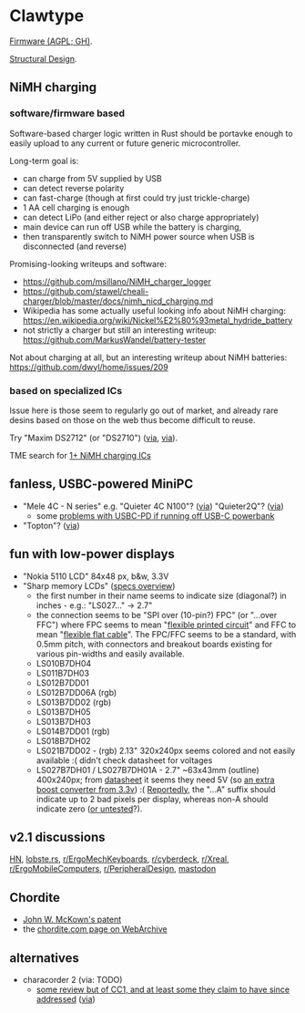 # Clawtype

[Firmware (AGPL; GH)](https://github.com/akavel/clawtype).

[Structural Design](https://www.printables.com/model/1231156-clawtype).

## NiMH charging

### software/firmware based

Software-based charger logic written in Rust
should be portavke enough to easily upload
to any current or future generic microcontroller.

Long-term goal is:
- can charge from 5V supplied by USB
- can detect reverse polarity
- can fast-charge (though at first could try just trickle-charge)
- 1 AA cell charging is enough
- can detect LiPo (and either reject or also charge appropriately)
- main device can run off USB while the battery is charging,
- then transparently switch to NiMH power source when USB is disconnected (and reverse)

Promising-looking writeups and software:
- https://github.com/msillano/NiMH_charger_logger
- https://github.com/stawel/cheali-charger/blob/master/docs/nimh_nicd_charging.md
- Wikipedia has some actually useful looking info about NiMH charging:
  https://en.wikipedia.org/wiki/Nickel%E2%80%93metal_hydride_battery
- not strictly a charger but still an interesting writeup:
  https://github.com/MarkusWandel/battery-tester

Not about charging at all,
but an interesting writeup about NiMH batteries:
https://github.com/dwyl/home/issues/209


### based on specialized ICs

Issue here is those seem to regularly go out of market,
and already rare desins based on those on the web
thus become difficult to reuse.

Try "Maxim DS2712" (or "DS2710") 
([via](https://youtu.be/S9PUO_Uw158),
[via](https://hackaday.com/2024/12/02/the-automatic-battery-charger-you-never-knew-you-needed/)).

TME search for [1+ NiMH charging ICs](https://www.tme.eu/pl/en/katalog/battery-and-battery-cells-controllers_112884/?params=2613:1503863;550:1925651,1834448&productListOrderBy=1000014)

## fanless, USBC-powered MiniPC

- "Mele 4C - N series" e.g. "Quieter 4C N100"? ([via](https://redd.it/1jgd7rr)) "Quieter2Q"? ([via](https://redd.it/vlyz96))
  - some [problems with USBC-PD if running off USB-C powerbank](https://old.reddit.com/r/MiniPCs/comments/1esw8w3/mele_mini_quieter_4c/lpy806e/)
- "Topton"? ([via](https://redd.it/1jgd7rr))

## fun with low-power displays

- "Nokia 5110 LCD" 84x48 px, b&w, 3.3V
- "Sharp memory LCDs" ([specs overview](https://mm.digikey.com/Volume0/opasdata/d220001/medias/docus/6165/lcd202009e.pdf))
  - the first number in their name seems to indicate size (diagonal?) in inches - e.g.: "LS027..." -> 2.7"
  - the connection seems to be "SPI over (10-pin?) FPC" (or "...over FFC")
    where FPC seems to mean "[flexible printed circuit](https://en.wikipedia.org/wiki/Flexible_printed_circuit)"
    and FFC to mean "[flexible flat cable](https://en.wikipedia.org/wiki/Flexible_flat_cable)".
    The FPC/FFC seems to be a standard, with 0.5mm pitch,
    with connectors and breakout boards existing for various pin-widths and easily available.
  - LS010B7DH04
  - LS011B7DH03
  - LS012B7DD01
  - LS012B7DD06A (rgb)
  - LS013B7DD02 (rgb)
  - LS013B7DH05
  - LS013B7DH03
  - LS014B7DD01 (rgb)
  - LS018B7DH02
  - LS021B7DD02 - (rgb) 2.13" 320x240px seems colored and not easily available :(
    didn't check datasheet for voltages
  - LS027B7DH01 / LS027B7DH01A - 2.7" ~63x43mm (outline) 400x240px;
    from [datasheet](https://mm.digikey.com/Volume0/opasdata/d220001/medias/docus/1272/LS027B7DH01_Rev_Jun_2010.pdf)
    it seems they need 5V
    (so [an extra boost converter from 3.3v](https://www.tindie.com/products/kuzyatech/sharp-memory-lcd-breakout-a2/)) :(
    [Reportedly](https://forum.digikey.com/t/ls027b7dh01-vs-ls027b7dh01a/5682),
    the "...A" suffix should indicate up to 2 bad pixels per display, whereas non-A should indicate zero
    ([or untested](https://forum.digikey.com/t/sharp-lq057q3dc03-tft-lcd-module-a-last-suffix/4820)?).

## v2.1 discussions

[HN](https://news.ycombinator.com/item?id=43588420),
[lobste.rs](https://lobste.rs/s/o0xmgd/clawtype_custom_wearable_chorded),
[r/ErgoMechKeyboards](https://redd.it/1jrg5ul),
[r/cyberdeck](https://redd.it/1jwrnkv),
[r/Xreal](https://redd.it/1jrfupe),
[r/ErgoMobileComputers](https://redd.it/1jrg6ti),
[r/PeripheralDesign](https://redd.it/1jsx7p9),
[mastodon](https://merveilles.town/@akavel/114278656676862031)

## Chordite
- [John W. McKown's patent](https://patents.google.com/patent/US6429854)
- the [chordite.com page on WebArchive](https://web.archive.org/web/20220201061603/http://chordite.com/)

## alternatives

- characorder 2 (via: TODO)
  - [some review but of CC1, and at least some they claim to have since addressed](https://www.youtube.com/watch?v=IxCm86IbLok) ([via](https://old.reddit.com/r/typing/comments/1c0oi1s/how_fast_is_the_charachorder_compared_to/ll5h3bi/))
